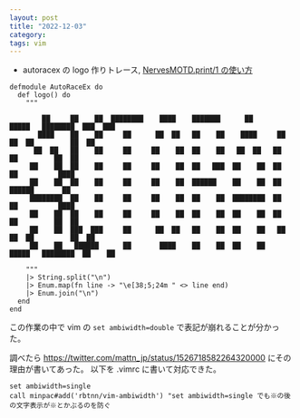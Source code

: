 ```yaml
---
layout: post
title: "2022-12-03"
category:
tags: vim
---
```


- autoracex の logo 作りトレース, [NervesMOTD.print/1 の使い方](https://qiita.com/torifukukaiou/items/0bb73660f8601bd77e7d)

```
defmodule AutoRaceEx do
  def logo() do
    """

        ██     ██    ██  ████████    ████    ███████      ██       █████   ████████  ███  ███
       ████    ██    ██     ██      ██  ██   ██    ██    ████     ██   ██  ██         ██  ██
      ██  ██   ██    ██     ██     ██    ██  ██    ██   ██  ██   ██        ██         ██  ██
     ██    ██  ██    ██     ██     ██    ██  ██   ███  ██    ██  ██        ██          ████
     ██    ██  ██    ██     ██     ██    ██  ██████    ██    ██  ██        ██████       ██
     ████████  ██    ██     ██     ██    ██  ██    ██  ████████  ██        ██          ████
     ██    ██  ██    ██     ██     ██    ██  ██    ██  ██    ██  ██        ██         ██  ██
     ██    ██  ███  ███     ██      ██  ██   ██    ██  ██    ██   ██   ██  ██         ██  ██
     ██    ██   ██████      ██       ████    ██    ██  ██    ██    █████   ████████  ██    ██

    """
    |> String.split("\n")
    |> Enum.map(fn line -> "\e[38;5;24m " <> line end)
    |> Enum.join("\n")
  end
end
```

この作業の中で vim の `set ambiwidth=double` で表記が崩れることが分かった。

調べたら https://twitter.com/mattn_jp/status/1526718582264320000 にその理由が書いてあった。
以下を .vimrc に書いて対応できた。

```
set ambiwidth=single
call minpac#add('rbtnn/vim-ambiwidth') "set ambiwidth=single でも※の後の文字表示が※とかぶるのを防ぐ
```
